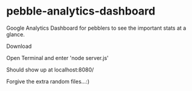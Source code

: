 # pebble-analytics-dashboard
Google Analytics Dashboard for pebblers to see the important stats at a glance. 

Download

Open Terminal and enter 'node server.js'

Should show up at localhost:8080/

Forgive the extra random files...:)
